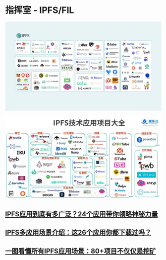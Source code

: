 # 指挥室 - IPFS/FIL

![](../../.gitbook/assets/v2-e4c6e350e544fea0714a457fad3336b3_1440w.jpeg)

![](../../.gitbook/assets/201904031530111.jpeg)

## [IPFS应用到底有多广泛？24个应用带你领略神秘力量](https://zhuanlan.zhihu.com/p/99583718)

## [IPFS多应用场景介绍：这26个应用你都下载过吗？](https://zhuanlan.zhihu.com/p/112503120)

## [一图看懂所有IPFS应用场景：80+项目不仅仅是挖矿](https://www.8btc.com/media/385907)

